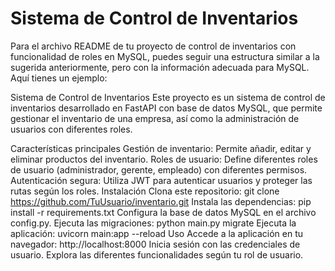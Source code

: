 # Sistema de Control de Inventarios

Para el archivo README de tu proyecto de control de inventarios con funcionalidad de roles en MySQL, puedes seguir una estructura similar a la sugerida anteriormente, pero con la información adecuada para MySQL. Aquí tienes un ejemplo:

Sistema de Control de Inventarios
Este proyecto es un sistema de control de inventarios desarrollado en FastAPI con base de datos MySQL, que permite gestionar el inventario de una empresa, así como la administración de usuarios con diferentes roles.

Características principales
Gestión de inventario: Permite añadir, editar y eliminar productos del inventario.
Roles de usuario: Define diferentes roles de usuario (administrador, gerente, empleado) con diferentes permisos.
Autenticación segura: Utiliza JWT para autenticar usuarios y proteger las rutas según los roles.
Instalación
Clona este repositorio: git clone https://github.com/TuUsuario/inventario.git
Instala las dependencias: pip install -r requirements.txt
Configura la base de datos MySQL en el archivo config.py.
Ejecuta las migraciones: python main.py migrate
Ejecuta la aplicación: uvicorn main:app --reload
Uso
Accede a la aplicación en tu navegador: http://localhost:8000
Inicia sesión con las credenciales de usuario.
Explora las diferentes funcionalidades según tu rol de usuario.
